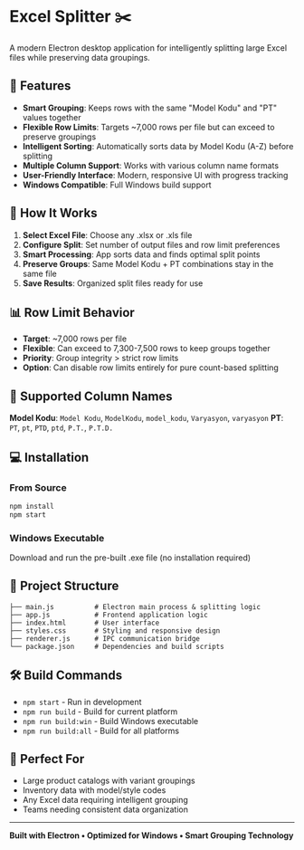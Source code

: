 # Excel Splitter ✂️

A modern Electron desktop application for intelligently splitting large Excel files while preserving data groupings.

## 🎯 Features

- **Smart Grouping**: Keeps rows with the same "Model Kodu" and "PT" values together
- **Flexible Row Limits**: Targets ~7,000 rows per file but can exceed to preserve groupings
- **Intelligent Sorting**: Automatically sorts data by Model Kodu (A-Z) before splitting
- **Multiple Column Support**: Works with various column name formats
- **User-Friendly Interface**: Modern, responsive UI with progress tracking
- **Windows Compatible**: Full Windows build support

## 🚀 How It Works

1. **Select Excel File**: Choose any .xlsx or .xls file
2. **Configure Split**: Set number of output files and row limit preferences
3. **Smart Processing**: App sorts data and finds optimal split points
4. **Preserve Groups**: Same Model Kodu + PT combinations stay in the same file
5. **Save Results**: Organized split files ready for use

## 📊 Row Limit Behavior

- **Target**: ~7,000 rows per file
- **Flexible**: Can exceed to 7,300-7,500 rows to keep groups together
- **Priority**: Group integrity > strict row limits
- **Option**: Can disable row limits entirely for pure count-based splitting

## 🔧 Supported Column Names

**Model Kodu**: `Model Kodu`, `ModelKodu`, `model_kodu`, `Varyasyon`, `varyasyon`
**PT**: `PT`, `pt`, `PTD`, `ptd`, `P.T.`, `P.T.D.`

## 💻 Installation

### From Source

```bash
npm install
npm start
```

### Windows Executable

Download and run the pre-built .exe file (no installation required)

## 📁 Project Structure

```
├── main.js          # Electron main process & splitting logic
├── app.js           # Frontend application logic
├── index.html       # User interface
├── styles.css       # Styling and responsive design
├── renderer.js      # IPC communication bridge
└── package.json     # Dependencies and build scripts
```

## 🛠️ Build Commands

- `npm start` - Run in development
- `npm run build` - Build for current platform
- `npm run build:win` - Build Windows executable
- `npm run build:all` - Build for all platforms

## 🎉 Perfect For

- Large product catalogs with variant groupings
- Inventory data with model/style codes
- Any Excel data requiring intelligent grouping
- Teams needing consistent data organization

---

**Built with Electron • Optimized for Windows • Smart Grouping Technology**
